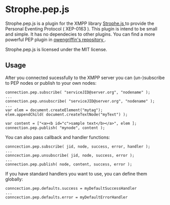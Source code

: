 # Strophe.pep.js

Strophe.pep.js is a plugin for the XMPP library [ Strophe.js ]( http://code.stanziq.com/strophe ) 
to provide the Personal Eventing Protocol ( XEP-0163 ). This plugin is intend to be small and simple. 
It has no dependecies to other plugins.
You can find a more powerful PEP plugin in [ owengriffin's repository ]( https://github.com/owengriffin/strophejs/blob/master/plugins/strophe.pep.js ).

Strophe.pep.js is licensed under the MIT license.

## Usage

After you connected sucessfully to the XMPP server you can (un-)subscribe to PEP nodes or publish to your own nodes:

    connection.pep.subscribe( "serviceJID@server.org", "nodename" );
    ...
    connection.pep.unsubscribe( "serviceJID@server.org", "nodename" );	
    ...
    var elem = document.createElement("mytag");
    elem.appendChild( document.createTextNode("myText") );

    var content = ["<a><b id="c">sample text</b></a>", elem ];
    connection.pep.publish( "mynode", content );


You can also pass callback and handler functions:

    conncection.pep.subscribe( jid, node, success, error, handler );
    ...
    conncection.pep.unsubscribe( jid, node, success, error );
    ...
    connection.pep.publish( node, content, success, error );

If you have standard handlers you want to use, you can define them globally:

    conncection.pep.defaults.success = myDefaultSuccessHandler
    ...
    conncection.pep.defaults.error = myDefaultErrorHandler
